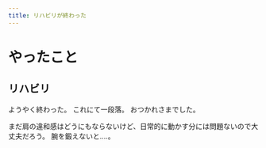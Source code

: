```yaml
---
title: リハビリが終わった
---
```


# やったこと

## リハビリ

ようやく終わった。
これにて一段落。
おつかれさまでした。

まだ肩の違和感はどうにもならないけど、日常的に動かす分には問題ないので大丈夫だろう。
腕を鍛えないと‥‥。

